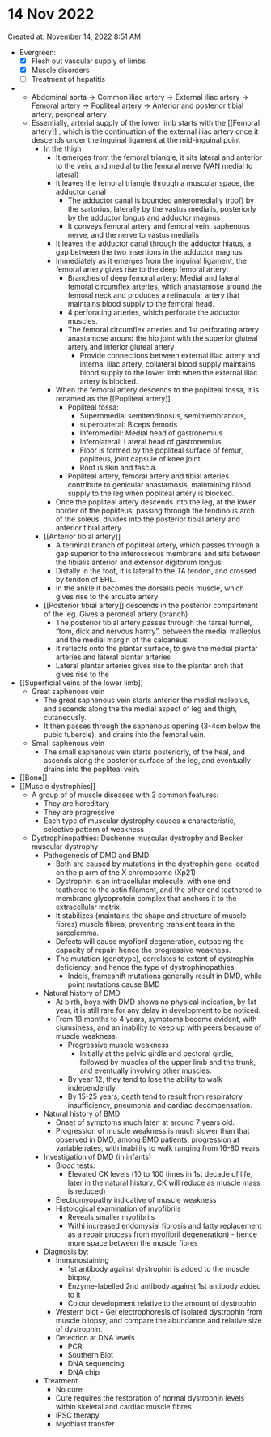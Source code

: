 # 14 Nov 2022

Created at: November 14, 2022 8:51 AM

- Evergreen:
    - [x]  Flesh out vascular supply of limbs
    - [x]  Muscle disorders
    - [ ]  Treatment of hepatitis
- 
    - Abdominal aorta → Common iliac artery → External iliac artery → Femoral artery → Popliteal artery → Anterior and posterior tibial artery, peroneal artery
    - Essentially, arterial supply of the lower limb starts with the [[Femoral artery]] , which is the continuation of the external iliac artery once it descends under the inguinal ligament at the mid-inguinal point
        - In the thigh
            - It emerges from the femoral triangle, it sits lateral and anterior to the vein, and medial to the femoral nerve (VAN medial to lateral)
            - It leaves the femoral triangle through a muscular space, the adductor canal
                - The adductor canal is bounded anteromedially (roof) by the sartorius, laterally by the vastus medialis, posteriorly by the adductor longus and adductor magnus
                - It conveys femoral artery and femoral vein, saphenous nerve, and the nerve to vastus medialis
            - It leaves the adductor canal through the adductor hiatus, a gap between the two insertions in the adductor magnus
            - Immediately as it emerges from the inguinal ligament, the femoral artery gives rise to the deep femoral artery:
                - Branches of deep femoral artery: Medial and lateral femoral circumflex arteries, which anastamose around the femoral neck and produces a retinacular artery that maintains blood supply to the femoral head.
                - 4 perforating arteries, which perforate the adductor muscles.
                - The femoral circumflex arteries and 1st perforating artery anastamose around the hip joint with the superior gluteal artery and inferior gluteal artery
                    - Provide connections between external iliac artery and internal iliac artery, collateral blood supply maintains blood supply to the lower limb when the external iliac artery is blocked.
            - When the femoral artery descends to the popliteal fossa, it is renamed as the [[Popliteal artery]]
                - Popliteal fossa:
                    - Superomedial semitendinosus, semimembranous,
                    - superolateral: Biceps femoris
                    - Inferomedial: Medial head of gastronemius
                    - Inferolateral: Lateral head of gastronemius
                    - Floor is formed by the popliteal surface of femur, popliteus, joint capsule of knee joint
                    - Roof is skin and fascia.
                - Popliteal artery, femoral artery and tibial arteries contribute to genicular anastamosis, maintaining blood supply to the leg when popliteal artery is blocked.
            - Once the popliteal artery descends into the leg, at the lower border of the popliteus, passing through the tendinous arch of the soleus, divides into the posterior tibial artery and anterior tibial artery.
        - [[Anterior tibial artery]]
            - A terminal branch of popliteal artery, which passes through a gap superior to the interosseous membrane and sits between the tibialis anterior and extensor digitorum longus
            - Distally in the foot, it is lateral to the TA tendon, and crossed by tendon of EHL.
            - In the ankle it becomes the dorsalis pedis muscle, which gives rise to the arcuate artery
        - [[Posterior tibial artery]]  descends in the posterior compartment of the leg. Gives a peroneal artery (branch)
            - The posterior tibial artery passes through the tarsal tunnel, “tom, dick and nervous harrry”, between the medial malleolus and the medial margin of the calcaneus
            - It reflects onto the plantar surface, to give the medial plantar arteries and lateral plantar arteries
            - Lateral plantar arteries gives rise to the plantar arch that gives rise to the
- [[Superficial veins of the lower limb]]
    - Great saphenous vein
        - The great saphenous vein starts anterior the medial maleolus, and ascends along the the medial aspect of leg and thigh, cutaneously.
        - It then passes through the saphenous opening (3-4cm below the pubic tubercle), and drains into the femoral vein.
    - Small saphenous vein
        - The small saphenous vein starts posteriorly, of the heal, and ascends along the posterior surface of the leg, and eventually drains into the popliteal vein.
- [[Bone]]
- [[Muscle dystrophies]]
    - A group of of muscle diseases with 3 common features:
        - They are hereditary
        - They are progressive
        - Each type of muscular dystrophy causes a characteristic, selective pattern of weakness
    - Dystrophinopathies: Duchenne muscular dystrophy and Becker muscular dystrophy
        - Pathogenesis of DMD and BMD
            - Both are caused by mutations in the dystrophin gene located on the p arm of the X chromosome (Xp21)
            - Dystrophin is an intracellular molecule, with one end teathered to the actin filament, and the other end teathered to membrane glycoprotein complex that anchors it to the extracellular matrix.
            - It stabilizes (maintains the shape and structure of muscle fibres) muscle fibres, preventing transient tears in the sarcolemma.
            - Defects will cause myofibril degeneration, outpacing the capacity of repair: hence the progressive weakness.
            - The mutation (genotype), correlates to extent of dystrophin deficiency, and hence the type of dystrophinopathies:
                - Indels, frameshift mutations generally result in DMD, while point mutations cause BMD
        - Natural history of DMD
            - At birth, boys with DMD shows no physical indication, by 1st year, it is still rare for any delay in development to be noticed.
            - From 18 months to 4 years, symptoms become evident, with clumsiness, and an inability to keep up with peers because of muscle weakness.
                - Progressive muscle weakness
                    - Initially at the pelvic girdle and pectoral girdle, followed by muscles of the upper limb and the trunk, and eventually involving other muscles.
                - By year 12, they tend to lose the ability to walk independently.
                - By 15-25 years, death tend to result from respiratory insufficiency, pneumonia and cardiac decompensation.
        - Natural history of BMD
            - Onset of symptoms much later, at around 7 years old.
            - Progression of muscle weakness is much slower than that observed in DMD, among BMD patients, progression at variable rates, with inability to walk ranging from 16-80 years
        - Investigation of DMD (in infants)
            - Blood tests:
                - Elevated CK levels (10 to 100 times in 1st decade of life, later in the natural history, CK will reduce as muscle mass is reduced)
            - Electromyopathy indicative of muscle weakness
            - Histological examination of myofibrils
                - Reveals smaller myofibrils
                - Withi increased endomysial fibrosis and fatty replacement as a repair process from myofibril degeneration) - hence more space between the muscle fibres
        - Diagnosis by:
            - Immunostaining
                - 1st antibody against dystrophin is added to the muscle biopsy,
                - Enzyme-labelled 2nd antibody against 1st antibody added to it
                - Colour development relative to the amount of dystrophin
            - Western blot - Gel electrophoresis of isolated dystrophin from muscle biiopsy, and compare the abundance and relative size of dystrophin.
            - Detection at DNA levels
                - PCR
                - Southern Blot
                - DNA sequencing
                - DNA chip
        - Treatment
            - No cure
            - Cure requires the restoration of normal dystrophin levels within skeletal and cardiac muscle fibres
            - iPSC therapy
            - Myoblast transfer